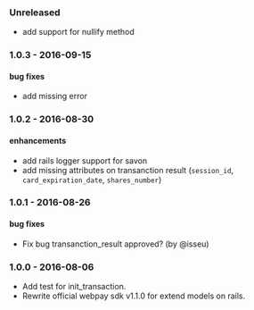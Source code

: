### Unreleased
* add support for nullify method

### 1.0.3 - 2016-09-15

#### bug fixes
* add missing error

### 1.0.2 - 2016-08-30

#### enhancements
* add rails logger support for savon
* add missing attributes on transanction result (`session_id`, `card_expiration_date`, `shares_number`)

### 1.0.1 - 2016-08-26

#### bug fixes
* Fix bug transanction_result approved? (by @isseu)

### 1.0.0 - 2016-08-06

* Add test for init_transaction.
* Rewrite official webpay sdk v1.1.0 for extend models on rails.
